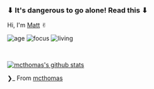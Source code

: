 ### ⬇︎ It's dangerous to go alone! Read this ⬇︎
Hi, I'm [Matt](https://mcthomas.github.io) ✌︎

![age](https://img.shields.io/badge/age-22-red)
![focus](https://img.shields.io/badge/focus-software_dev-dark-green)
![living](https://img.shields.io/badge/living-Madison-cyan)

<br />

[![mcthomas's github stats](https://imwnk-github-stats.vercel.app/api?username=mcthomas&show_icons=true&title_color=fff&icon_color=800080&text_color=9f9f9f&bg_color=151515)](https://github.com/mcthomas)


❯_ From [mcthomas](https://github.com/mcthomas)

